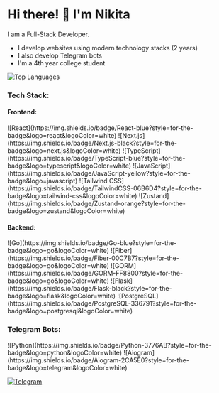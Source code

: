 # Hi there! 👋 I'm Nikita  

I am a Full-Stack Developer.  
- I develop websites using modern technology stacks (2 years)  
- I also develop Telegram bots  
- I'm a 4th year college student  

![Top Languages](https://github-readme-stats.vercel.app/api/top-langs/?username=sayk-77&layout=compact&theme=radical)  

### Tech Stack:  

#### **Frontend**:


<div>
  ![React](https://img.shields.io/badge/React-blue?style=for-the-badge&logo=react&logoColor=white)  
  ![Next.js](https://img.shields.io/badge/Next.js-black?style=for-the-badge&logo=next.js&logoColor=white)  
  ![TypeScript](https://img.shields.io/badge/TypeScript-blue?style=for-the-badge&logo=typescript&logoColor=white)  
  ![JavaScript](https://img.shields.io/badge/JavaScript-yellow?style=for-the-badge&logo=javascript)  
  ![Tailwind CSS](https://img.shields.io/badge/TailwindCSS-06B6D4?style=for-the-badge&logo=tailwind-css&logoColor=white)  
  ![Zustand](https://img.shields.io/badge/Zustand-orange?style=for-the-badge&logo=zustand&logoColor=white)  
</div>


#### **Backend**:  


<div>
  ![Go](https://img.shields.io/badge/Go-blue?style=for-the-badge&logo=go&logoColor=white)  
  ![Fiber](https://img.shields.io/badge/Fiber-00C7B7?style=for-the-badge&logo=go&logoColor=white)  
  ![GORM](https://img.shields.io/badge/GORM-FF8800?style=for-the-badge&logo=go&logoColor=white)  
  ![Flask](https://img.shields.io/badge/Flask-black?style=for-the-badge&logo=flask&logoColor=white)  
  ![PostgreSQL](https://img.shields.io/badge/PostgreSQL-336791?style=for-the-badge&logo=postgresql&logoColor=white)  
</div>


### **Telegram Bots**:  


<div>
  ![Python](https://img.shields.io/badge/Python-3776AB?style=for-the-badge&logo=python&logoColor=white)  
  ![Aiogram](https://img.shields.io/badge/Aiogram-2CA5E0?style=for-the-badge&logo=telegram&logoColor=white)  
</div>


[![Telegram](https://img.shields.io/badge/Telegram-2CA5E0?style=for-the-badge&logo=telegram&logoColor=white)](https://t.me/sayk02)  
